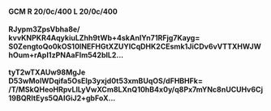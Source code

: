 #### GCM R 20/0c/400 L 20/0c/400
**RJypm3ZpsVbha8e/**<br/>**kvvKNPKR4AqykiuLZhh9tWb+4skAnlYn71RFjg7Kayg=**<br/>**S0ZengtoQo0kOS10lNEFHGtXZUYlCqDHK2CEsmk1JiCDv6vVTTXHWJWhOum+rApI1zPNAaFIm542blL2...**<br/><br/>
**tyT2wTXAUw98MgJe**<br/>**D53wMoIWDqifa5OsElp3yxjd0t53xmBUqOS/dFHBHFk=**<br/>**/T/MSkQHeoHRpvLlLyVwXCm8LXnQ10hB4x0y/q8Px7mYNc8nUCUHv6Cj19BQRItEys5QAIGiJ2+gbFoX...**